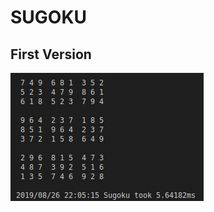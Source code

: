 # SUGOKU

## First Version

![First Version](https://github.com/ezeoleaf/sugoku/blob/master/images/first_version.png)

